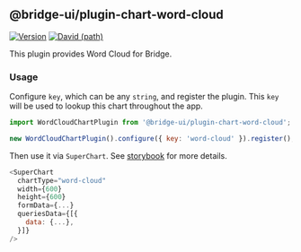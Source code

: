 <!--
Licensed to the Apache Software Foundation (ASF) under one
or more contributor license agreements.  See the NOTICE file
distributed with this work for additional information
regarding copyright ownership.  The ASF licenses this file
to you under the Apache License, Version 2.0 (the
"License"); you may not use this file except in compliance
with the License.  You may obtain a copy of the License at

  http://www.apache.org/licenses/LICENSE-2.0

Unless required by applicable law or agreed to in writing,
software distributed under the License is distributed on an
"AS IS" BASIS, WITHOUT WARRANTIES OR CONDITIONS OF ANY
KIND, either express or implied.  See the License for the
specific language governing permissions and limitations
under the License.
-->

## @bridge-ui/plugin-chart-word-cloud

[![Version](https://img.shields.io/npm/v/@bridge-ui/plugin-chart-word-cloud.svg?style=flat-square)](https://www.npmjs.com/package/@bridge-ui/plugin-chart-word-cloud)
[![David (path)](https://img.shields.io/david/apache-bridge/bridge-ui-plugins.svg?path=packages%2Fbridge-ui-plugin-chart-word-cloud&style=flat-square)](https://david-dm.org/apache-bridge/bridge-ui-plugins?path=packages/bridge-ui-plugin-chart-word-cloud)

This plugin provides Word Cloud for Bridge.

### Usage

Configure `key`, which can be any `string`, and register the plugin. This `key` will be used to
lookup this chart throughout the app.

```js
import WordCloudChartPlugin from '@bridge-ui/plugin-chart-word-cloud';

new WordCloudChartPlugin().configure({ key: 'word-cloud' }).register();
```

Then use it via `SuperChart`. See
[storybook](https://apache-bridge.github.io/bridge-ui-plugins/?selectedKind=plugin-chart-word-cloud)
for more details.

```js
<SuperChart
  chartType="word-cloud"
  width={600}
  height={600}
  formData={...}
  queriesData={[{
    data: {...},
  }]}
/>
```
